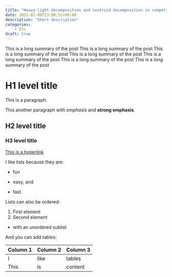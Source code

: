```yaml
---
title: "Heavy-light decomposition and centroid decomposition in competitive problem solving"
date: 2021-01-08T23:08:52+09:00
description: "Short description"
categories:
    - Etc
draft: true
---
```


This is a long summary of the post This is a long summary of the post This is a long summary of the post This is a long summary of the post This is a long summary of the post This is a long summary of the post This is a long summary of the post
<!--more-->

# H1 level title

This is a paragraph.

This another paragraph with *emphasis* and **strong emphasis**.

## H2 level title
### H3 level title

[This is a hyperlink](http://www.google.com/)

I like lists because they are:

- fun
+ easy, and
* fast.

Lists can also be ordered:

1. First element
2. Second element
  - with an unordered sublist

And you can add tables:

| Column 1 | Column 2 | Column 3 |
| -------- | -------- | -------- |
| I        | like     | tables   |
| This     | is       | content  |